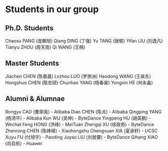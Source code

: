 # Students in our group

## Ph.D. Students
Chaoxu PANG (庞朝旭)
Qiang DING (丁强)
Yu TANG (唐郁)
Yifan LIU (刘逸凡)
Tianyu ZHOU (周天雨)
Qi WANG (王棋)

## Master Students
Jiachen CHEN (陈嘉晨)
Lvzhou LUO (罗旅洲)
Haodong WANG (王昊东)
Hongshuo CHEN (陈宏硕)
Chunhao YANG (杨春昊)
Yongxin HE (何永鑫)

## Alumni & Alumnae
Rongyu CAO (曹荣禹) - Alibaba
Dian CHEN (陈点) - Alibaba
Qingping YANG (杨清平) - Alibaba
Kun WU (吴坤) - ByteDance
Yingpeng HU (胡英鹏) - Wechat
Feng HONG (洪峰) - MeiTuan
Zhengqi XU (徐政奇) - ByteDance
Zhenrong CHEN (陈峥嵘) - Xiaohongshu
Chengxuan XIA (夏承轩) - UCSC
Xuyu FU (付旭宇) - Paoding
Juyao LIU (刘居要) - ByteDance
Qihang XIAO (肖启航) - Huawei